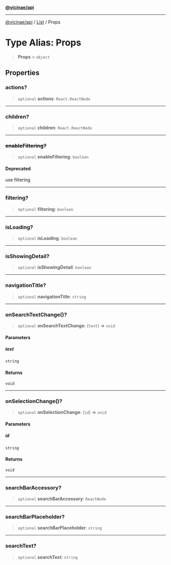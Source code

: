 [**@vicinae/api**](../../../../README.md)

***

[@vicinae/api](../../../../README.md) / [List](../README.md) / Props

# Type Alias: Props

> **Props** = `object`

## Properties

### actions?

> `optional` **actions**: `React.ReactNode`

***

### children?

> `optional` **children**: `React.ReactNode`

***

### ~~enableFiltering?~~

> `optional` **enableFiltering**: `boolean`

#### Deprecated

use filtering

***

### filtering?

> `optional` **filtering**: `boolean`

***

### isLoading?

> `optional` **isLoading**: `boolean`

***

### isShowingDetail?

> `optional` **isShowingDetail**: `boolean`

***

### navigationTitle?

> `optional` **navigationTitle**: `string`

***

### onSearchTextChange()?

> `optional` **onSearchTextChange**: (`text`) => `void`

#### Parameters

##### text

`string`

#### Returns

`void`

***

### onSelectionChange()?

> `optional` **onSelectionChange**: (`id`) => `void`

#### Parameters

##### id

`string`

#### Returns

`void`

***

### searchBarAccessory?

> `optional` **searchBarAccessory**: `ReactNode`

***

### searchBarPlaceholder?

> `optional` **searchBarPlaceholder**: `string`

***

### searchText?

> `optional` **searchText**: `string`
